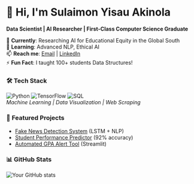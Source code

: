 # 👋 Hi, I'm Sulaimon Yisau Akinola  
**Data Scientist | AI Researcher | First-Class Computer Science Graduate**  

🔭 **Currently**: Researching AI for Educational Equity in the Global South  
🌱 **Learning**: Advanced NLP, Ethical AI  
📫 **Reach me**: [Email](mailto:animasahunsulaimonakinola9073@gmail.com) | [LinkedIn](https://www.linkedin.com/in/sulaimon-yisau)  
⚡ **Fun Fact**: I taught 100+ students Data Structures!  

### 🛠️ **Tech Stack**  
![Python](https://img.shields.io/badge/Python-3776AB?style=flat&logo=python&logoColor=white)
![TensorFlow](https://img.shields.io/badge/TensorFlow-FF6F00?style=flat&logo=tensorflow&logoColor=white)
![SQL](https://img.shields.io/badge/SQL-4479A1?style=flat&logo=mysql&logoColor=white)  
*Machine Learning | Data Visualization | Web Scraping*  

### 📌 **Featured Projects**  
- [Fake News Detection System](https://github.com/Providence9073/fake-news-detection) (LSTM + NLP)  
- [Student Performance Predictor](https://github.com/Providence9073/student-analytics) (92% accuracy)  
- [Automated GPA Alert Tool](https://github.com/Providence9073/gpa-system) (Streamlit)  

### 📊 **GitHub Stats**  
![Your GitHub stats](https://github-readme-stats.vercel.app/api?username=Providence9073&show_icons=true&theme=radical)  
